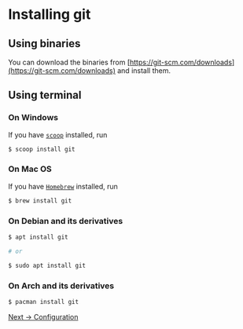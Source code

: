 # Installing git

## Using binaries

You can download the binaries from [https://git-scm.com/downloads](https://git-scm.com/downloads)
and install them.

## Using terminal
### On Windows
If you have [`scoop`](https://github.com/lukesampson/scoop) installed, run
``` bash
$ scoop install git
```

### On Mac OS
If you have [`Homebrew`](https://brew.sh/) installed, run
``` bash
$ brew install git
```

### On Debian and its derivatives
``` bash
$ apt install git

# or

$ sudo apt install git
```

### On Arch and its derivatives
``` bash
$ pacman install git
```

[Next -> Configuration](configuration.md)
